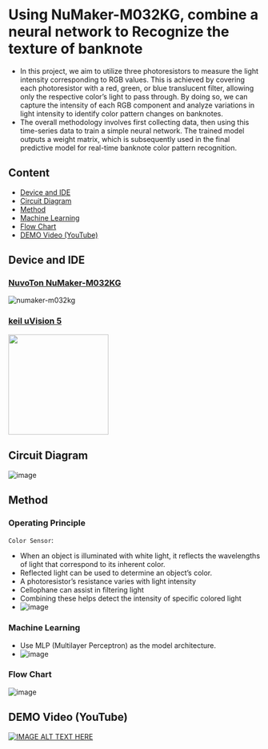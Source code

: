 # Using NuMaker-M032KG, combine a neural network to Recognize the texture of banknote
- In this project, we aim to utilize three photoresistors to measure the light intensity corresponding to RGB values. This is achieved by covering each photoresistor with a red, green, or blue translucent filter, allowing only the respective color’s light to pass through. By doing so, we can capture the intensity of each RGB component and analyze variations in light intensity to identify color pattern changes on banknotes.
- The overall methodology involves first collecting data, then using this time-series data to train a simple neural network. The trained model outputs a weight matrix, which is subsequently used in the final predictive model for real-time banknote color pattern recognition.

## Content
* [Device and IDE](#device-and-ide)
* [Circuit Diagram](#circuit-diagram)
* [Method](#method)
* [Machine Learning](#machine-learning)
* [Flow Chart](#flow-chart)
* [DEMO Video (YouTube)](#demo-video-youtube)

## Device and IDE
### [NuvoTon NuMaker-M032KG](https://direct.nuvoton.com/tw/numaker-m032kg)
![numaker-m032kg](https://github.com/user-attachments/assets/53c2646d-d427-4818-993f-16b76a3c903f)

### [keil uVision 5](https://www.keil.com/download/list/uvision.htm)
<img src="https://github.com/user-attachments/assets/f8142b6a-61fc-459c-83a1-2361ee4d3eb9" width="200">


## Circuit Diagram
![image](https://github.com/user-attachments/assets/65bda780-0380-43b8-a790-017e51f4f0d4)

## Method
### Operating Principle
`Color Sensor`:
- When an object is illuminated with white light, it reflects 
the wavelengths of light that correspond to its inherent 
color.
- Reflected light can be used to determine an object’s color.
- A photoresistor’s resistance varies with light intensity
- Cellophane can assist in filtering light
- Combining these helps detect the intensity of specific 
colored light
- ![image](https://github.com/user-attachments/assets/d53c70fb-e76b-4c94-8a99-273e58268411)

### Machine Learning
- Use MLP (Multilayer Perceptron) as the model architecture.
- ![image](https://github.com/user-attachments/assets/1208b72e-beb0-4a88-8600-db722dd545b8)

### Flow Chart
![image](https://github.com/user-attachments/assets/26ee4f93-4d54-4b3a-afb6-f2aa02374a62)


## DEMO Video (YouTube) 
[![IMAGE ALT TEXT HERE](https://img.youtube.com/vi/qb9uLU0ng0Y/0.jpg)](https://www.youtube.com/watch?v=qb9uLU0ng0Y)

